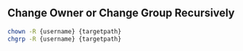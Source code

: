 ## Change Owner or Change Group Recursively

```sh
chown -R {username} {targetpath}
chgrp -R {username} {targetpath}
```
